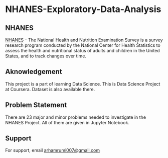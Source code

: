 
# NHANES-Exploratory-Data-Analysis

## NHANES

[NHANES](https://www.cdc.gov/nchs/nhanes/about_nhanes.htm) - The National Health and Nutrition Examination Survey is a survey research program conducted by the National Center for Health Statistics to assess the health and nutritional status of adults and children in the United States, and to track changes over time.
## Aknowledgement

This project is a part of learning Data Science. This is Data Science Project at Coursera. Dataset is also available there.
## Problem Statement

There are 23 major and minor problems needed to investigate in the NHANES Project. All of them are given in Jupyter Notebook.
 

## Support

For support, email arhamrumi007@gmail.com
